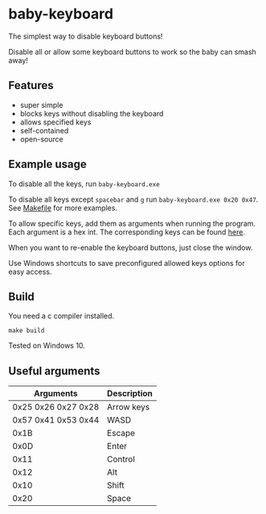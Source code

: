 # baby-keyboard

The simplest way to disable keyboard buttons!

Disable all or allow some keyboard buttons to work so the baby can smash away!

## Features

* super simple
* blocks keys without disabling the keyboard
* allows specified keys
* self-contained
* open-source

## Example usage

To disable all the keys, run `baby-keyboard.exe`

To disable all keys except `spacebar` and `g` run `baby-keyboard.exe 0x20 0x47`.
See [Makefile](Makefile) for more examples.

To allow specific keys, add them as arguments when running the program.
Each argument is a hex int. The corresponding keys can be found
[here](https://docs.microsoft.com/en-us/windows/win32/inputdev/virtual-key-codes).

When you want to re-enable the keyboard buttons, just close the window.

Use Windows shortcuts to save preconfigured allowed keys options for easy access.

## Build

You need a c compiler installed.

```
make build
```

Tested on Windows 10.

## Useful arguments

| Arguments               | Description  |
| ----------------------- | ------------ |
| 0x25 0x26 0x27 0x28     | Arrow keys   |
| 0x57 0x41 0x53 0x44     | WASD         |
| 0x1B                    | Escape       |
| 0x0D                    | Enter        |
| 0x11                    | Control      |
| 0x12                    | Alt          |
| 0x10                    | Shift        |
| 0x20                    | Space        |
